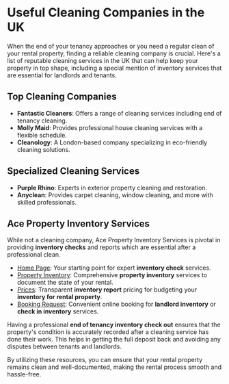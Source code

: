 # Useful Cleaning Companies in the UK

When the end of your tenancy approaches or you need a regular clean of your rental property, finding a reliable cleaning company is crucial. Here's a list of reputable cleaning services in the UK that can help keep your property in top shape, including a special mention of inventory services that are essential for landlords and tenants.

## Top Cleaning Companies

- **Fantastic Cleaners**: Offers a range of cleaning services including end of tenancy cleaning.
- **Molly Maid**: Provides professional house cleaning services with a flexible schedule.
- **Cleanology**: A London-based company specializing in eco-friendly cleaning solutions.

## Specialized Cleaning Services

- **Purple Rhino**: Experts in exterior property cleaning and restoration.
- **Anyclean**: Provides carpet cleaning, window cleaning, and more with skilled professionals.

## Ace Property Inventory Services

While not a cleaning company, Ace Property Inventory Services is pivotal in providing **inventory checks** and reports which are essential after a professional clean.

- [Home Page](https://propertyinventory.org.uk/): Your starting point for expert **inventory check** services.
- [Property Inventory](https://propertyinventory.org.uk/property-inventory/): Comprehensive **property inventory** services to document the state of your rental.
- [Prices](https://propertyinventory.org.uk/prices/): Transparent **inventory report** pricing for budgeting your **inventory for rental property**.
- [Booking Request](https://propertyinventory.org.uk/booking-request-form/): Convenient online booking for **landlord inventory** or **check in inventory** services.

Having a professional **end of tenancy inventory check out** ensures that the property's condition is accurately recorded after a cleaning service has done their work. This helps in getting the full deposit back and avoiding any disputes between tenants and landlords.

By utilizing these resources, you can ensure that your rental property remains clean and well-documented, making the rental process smooth and hassle-free.

